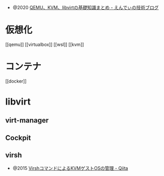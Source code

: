 - @2020 [QEMU、KVM、libvirtの基礎知識まとめ - えんでぃの技術ブログ](https://endy-tech.hatenablog.jp/entry/kvm_introduction)

# 仮想化
[[qemu]] [[virtualbox]] [[wsl]] [[kvm]] 

# コンテナ
[[docker]]

# libvirt
## virt-manager

## Cockpit

## virsh
- @2015 [VirshコマンドによるKVMゲストOSの管理 - Qiita](https://qiita.com/TsutomuNakamura/items/22d9d2629a8eb9360865)
